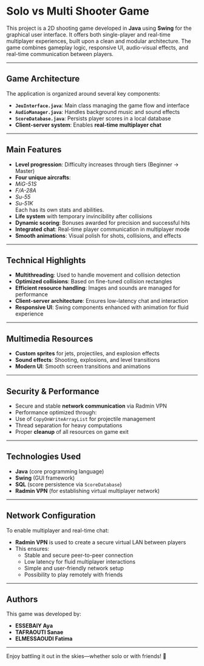 # Solo vs Multi Shooter Game

This project is a 2D shooting game developed in **Java** using **Swing** for the graphical user interface. It offers both single-player and real-time multiplayer experiences, built upon a clean and modular architecture. The game combines gameplay logic, responsive UI, audio-visual effects, and real-time communication between players.

---

## Game Architecture

The application is organized around several key components:

- **`JeuInterface.java`**: Main class managing the game flow and interface
- **`AudioManager.java`**: Handles background music and sound effects
- **`ScoreDatabase.java`**: Persists player scores in a local database
- **Client-server system**: Enables **real-time multiplayer chat**

---

## Main Features

-  **Level progression**: Difficulty increases through tiers (Beginner → Master)
-  **Four unique aircrafts**:  
  - *MiG-51S*  
  - *F/A-28A*  
  - *Su-55*  
  - *Su-51K*  
  Each has its own stats and abilities.
-  **Life system** with temporary invincibility after collisions
-  **Dynamic scoring**: Bonuses awarded for precision and successful hits
-  **Integrated chat**: Real-time player communication in multiplayer mode
-  **Smooth animations**: Visual polish for shots, collisions, and effects

---

##  Technical Highlights

-  **Multithreading**: Used to handle movement and collision detection
-  **Optimized collisions**: Based on fine-tuned collision rectangles
-  **Efficient resource handling**: Images and sounds are managed for performance
-  **Client-server architecture**: Ensures low-latency chat and interaction
-  **Responsive UI**: Swing components enhanced with animation for fluid experience

---

##  Multimedia Resources

-  **Custom sprites** for jets, projectiles, and explosion effects
-  **Sound effects**: Shooting, explosions, and level transitions
-  **Modern UI**: Smooth screen transitions and animations

---

##  Security &  Performance

-  Secure and stable **network communication** via Radmin VPN
-  Performance optimized through:
  - Use of `CopyOnWriteArrayList` for projectile management
  - Thread separation for heavy computations
-  Proper **cleanup** of all resources on game exit

---

##  Technologies Used

- **Java** (core programming language)
- **Swing** (GUI framework)
- **SQL** (score persistence via `ScoreDatabase`)
- **Radmin VPN** (for establishing virtual multiplayer network)

---

##  Network Configuration

To enable multiplayer and real-time chat:
- **Radmin VPN** is used to create a secure virtual LAN between players
- This ensures:
  - Stable and secure peer-to-peer connection
  - Low latency for fluid multiplayer interactions
  - Simple and user-friendly network setup
  - Possibility to play remotely with friends

---

##  Authors

This game was developed by:

- **ESSEBAIY Aya**
- **TAFRAOUTI Sanae**   
- **ELMESSAOUDI Fatima**

---

Enjoy battling it out in the skies—whether solo or with friends! 🚀
